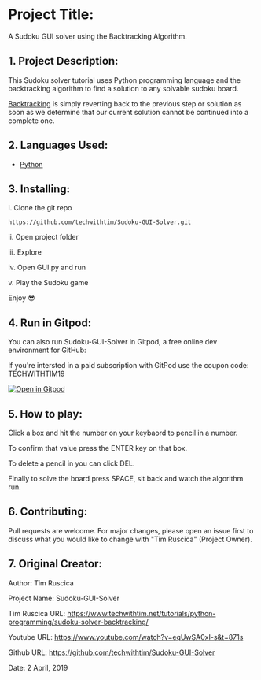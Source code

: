 # Project Title:

A Sudoku GUI solver using the Backtracking Algorithm.

## 1. Project Description:

This Sudoku solver tutorial uses Python programming language and the backtracking algorithm to find a solution to any solvable sudoku board. 

[Backtracking](https://pythonwife.com/backtracking-in-python/) is simply reverting back to the previous step or solution as soon as we determine that our current solution cannot be continued into a complete one. 

## 2. Languages Used:

* [Python](https://www.python.org/)

## 3. Installing:

i. Clone the git repo

```
https://github.com/techwithtim/Sudoku-GUI-Solver.git
```

ii. Open project folder

iii. Explore

iv. Open GUI.py and run

v. Play the Sudoku game

Enjoy 😎

## 4. Run in Gitpod:

You can also run Sudoku-GUI-Solver in Gitpod, a free online dev environment for GitHub:

If you're intersted in a paid subscription with GitPod use the coupon code: TECHWITHTIM19

[![Open in Gitpod](https://gitpod.io/button/open-in-gitpod.svg)](https://gitpod.io/#https://github.com/techwithtim/Sudoku-GUI-Solver/blob/master/GUI.py)


## 5. How to play:

Click a box and hit the number on your keybaord to pencil in a number. 

To confirm that value press the ENTER key on that box. 

To delete a pencil in you can click DEL. 

Finally to solve the board press SPACE, sit back and watch the algorithm run.

## 6. Contributing:

Pull requests are welcome. For major changes, please open an issue first to discuss what you would like to change with "Tim Ruscica" (Project Owner).

## 7. Original Creator:

Author: Tim Ruscica  

Project Name: Sudoku-GUI-Solver 

Tim Ruscica URL: https://www.techwithtim.net/tutorials/python-programming/sudoku-solver-backtracking/

Youtube URL: https://www.youtube.com/watch?v=eqUwSA0xI-s&t=871s

Github URL: https://github.com/techwithtim/Sudoku-GUI-Solver

Date: 2 April, 2019

